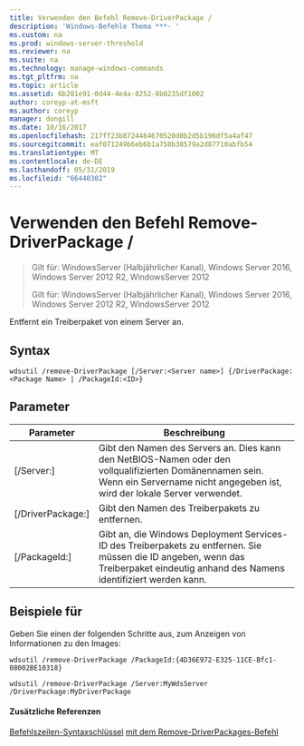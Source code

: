 ```yaml
---
title: Verwenden den Befehl Remove-DriverPackage /
description: 'Windows-Befehle Thema ***- '
ms.custom: na
ms.prod: windows-server-threshold
ms.reviewer: na
ms.suite: na
ms.technology: manage-windows-commands
ms.tgt_pltfrm: na
ms.topic: article
ms.assetid: 6b201e91-0d44-4e4a-8252-8b0235df1002
author: coreyp-at-msft
ms.author: coreyp
manager: dongill
ms.date: 10/16/2017
ms.openlocfilehash: 217ff23b8724464670520d0b2d5b196df5a4af47
ms.sourcegitcommit: eaf071249b6eb6b1a758b38579a2d87710abfb54
ms.translationtype: MT
ms.contentlocale: de-DE
ms.lasthandoff: 05/31/2019
ms.locfileid: "66440302"
---
```

# <a name="using-the-remove-driverpackage-command"></a>Verwenden den Befehl Remove-DriverPackage /

> Gilt für: WindowsServer (Halbjährlicher Kanal), Windows Server 2016, Windows Server 2012 R2, WindowsServer 2012
> 
> 
> Gilt für: WindowsServer (Halbjährlicher Kanal), Windows Server 2016, Windows Server 2012 R2, WindowsServer 2012

Entfernt ein Treiberpaket von einem Server an.
## <a name="syntax"></a>Syntax
```
wdsutil /remove-DriverPackage [/Server:<Server name>] {/DriverPackage:<Package Name> | /PackageId:<ID>}
```
## <a name="parameters"></a>Parameter

|        Parameter        |                                                                            Beschreibung                                                                             |
|-------------------------|--------------------------------------------------------------------------------------------------------------------------------------------------------------------|
| [/Server:<Server name>] |              Gibt den Namen des Servers an. Dies kann den NetBIOS-Namen oder den vollqualifizierten Domänennamen sein. Wenn ein Servername nicht angegeben ist, wird der lokale Server verwendet.              |
| [/DriverPackage:<Name>] |                                                        Gibt den Namen des Treiberpakets zu entfernen.                                                         |
|    [/PackageId:<ID>]    | Gibt an, die Windows Deployment Services-ID des Treiberpakets zu entfernen. Sie müssen die ID angeben, wenn das Treiberpaket eindeutig anhand des Namens identifiziert werden kann. |

## <a name="BKMK_examples"></a>Beispiele für
Geben Sie einen der folgenden Schritte aus, zum Anzeigen von Informationen zu den Images:
```
wdsutil /remove-DriverPackage /PackageId:{4D36E972-E325-11CE-Bfc1-08002BE10318}
```
```
wdsutil /remove-DriverPackage /Server:MyWdsServer /DriverPackage:MyDriverPackage
```
#### <a name="additional-references"></a>Zusätzliche Referenzen
[Befehlszeilen-Syntaxschlüssel](command-line-syntax-key.md)
[mit dem Remove-DriverPackages-Befehl](using-the-remove-driverpackages-command.md)
